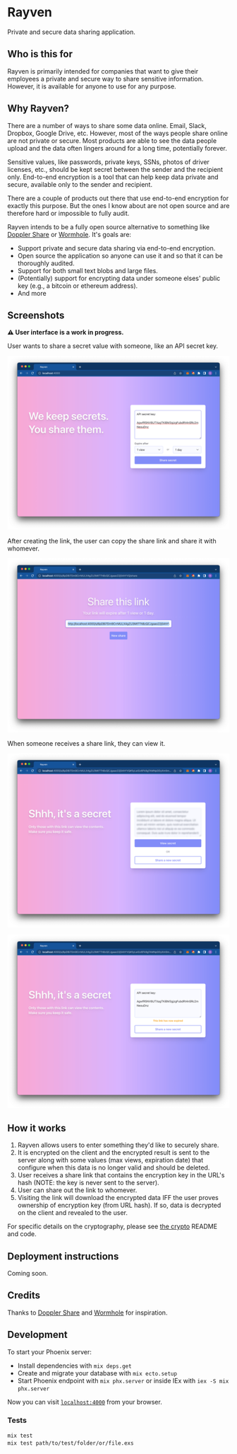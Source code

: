 # Rayven

Private and secure data sharing application.

## Who is this for

Rayven is primarily intended for companies that want to give their employees a private and secure way to share sensitive information. However, it is available for anyone to use for any purpose.

## Why Rayven?

There are a number of ways to share some data online. Email, Slack, Dropbox, Google Drive, etc. However, most of the ways people share online are not private or secure. Most products are able to see the data people upload and the data often lingers around for a long time, potentially forever.

Sensitive values, like passwords, private keys, SSNs, photos of driver licenses, etc., should be kept secret between the sender and the recipient only. End-to-end encryption is a tool that can help keep data private and secure, available only to the sender and recipient.

There are a couple of products out there that use end-to-end encryption for exactly this purpose. But the ones I know about are not open source and are therefore hard or impossible to fully audit.

Rayven intends to be a fully open source alternative to something like [Doppler Share](https://share.doppler.com) or [Wormhole](https://wormhole.app). It's goals are:

* Support private and secure data sharing via end-to-end encryption.
* Open source the application so anyone can use it and so that it can be thoroughly audited.
* Support for both small text blobs and large files.
* (Potentially) support for encrypting data under someone elses' public key (e.g., a bitcoin or ethereum address).
* And more

## Screenshots

**⚠️ User interface is a work in progress.**

User wants to share a secret value with someone, like an API secret key.

![User enters a secret in the form](priv/static/images/screenshots/enter_secret.png)

After creating the link, the user can copy the share link and share it with whomever.

![User copies share link](priv/static/images/screenshots/share_secret.png)

When someone receives a share link, they can view it.

![User confirms they'd like to view secret](priv/static/images/screenshots/confirm_view.png)

![User views secret](priv/static/images/screenshots/view_secret.png)

## How it works

1. Rayven allows users to enter something they'd like to securely share.
2. It is encrypted on the client and the encrypted result is sent to the server along with some values (max views, expiration date) that configure when this data is no longer valid and should be deleted.
3. User receives a share link that contains the encryption key in the URL's hash (NOTE: the key is never sent to the server).
4. User can share out the link to whomever.
5. Visiting the link will download the encrypted data IFF the user proves ownership of encryption key (from URL hash). If so, data is decrypted on the client and revealed to the user.

For specific details on the cryptography, please see [the crypto](assets/js/crypto) README and code.

## Deployment instructions

Coming soon.

## Credits

Thanks to [Doppler Share](https://share.doppler.com) and [Wormhole](https://wormhole.app) for inspiration.

## Development

To start your Phoenix server:

  * Install dependencies with `mix deps.get`
  * Create and migrate your database with `mix ecto.setup`
  * Start Phoenix endpoint with `mix phx.server` or inside IEx with `iex -S mix phx.server`

Now you can visit [`localhost:4000`](http://localhost:4000) from your browser.

### Tests

```bash
mix test
mix test path/to/test/folder/or/file.exs
```
